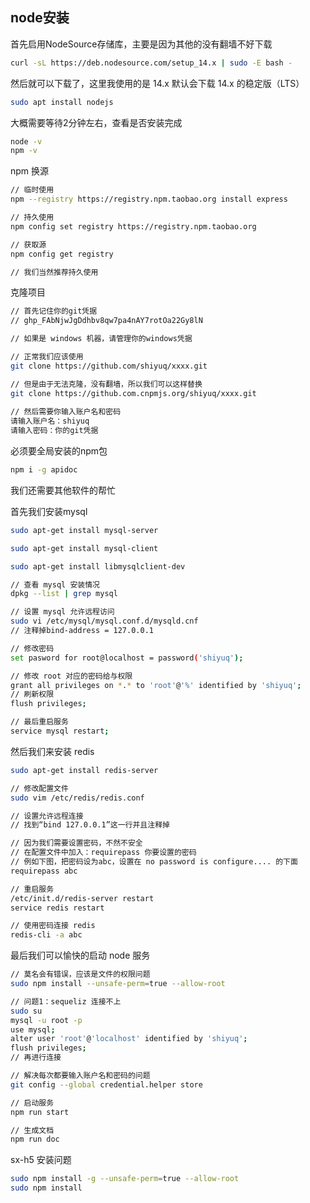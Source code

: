 ## node安装

首先启用NodeSource存储库，主要是因为其他的没有翻墙不好下载

```bash
curl -sL https://deb.nodesource.com/setup_14.x | sudo -E bash -
```

然后就可以下载了，这里我使用的是 14.x 默认会下载 14.x 的稳定版（LTS）

```bash
sudo apt install nodejs
```

大概需要等待2分钟左右，查看是否安装完成

```bash
node -v
npm -v
```

npm 换源

```bash
// 临时使用
npm --registry https://registry.npm.taobao.org install express

// 持久使用
npm config set registry https://registry.npm.taobao.org

// 获取源
npm config get registry

// 我们当然推荐持久使用
```

克隆项目

```bash
// 首先记住你的git凭据 
// 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

// 如果是 windows 机器，请管理你的windows凭据

// 正常我们应该使用
git clone https://github.com/shiyuq/xxxx.git

// 但是由于无法克隆，没有翻墙，所以我们可以这样替换
git clone https://github.com.cnpmjs.org/shiyuq/xxxx.git
 
// 然后需要你输入账户名和密码
请输入账户名：shiyuq
请输入密码：你的git凭据
```

必须要全局安装的npm包

```bash
npm i -g apidoc
```

我们还需要其他软件的帮忙

首先我们安装mysql

```bash
sudo apt-get install mysql-server

sudo apt-get install mysql-client

sudo apt-get install libmysqlclient-dev

// 查看 mysql 安装情况
dpkg --list | grep mysql

// 设置 mysql 允许远程访问
sudo vi /etc/mysql/mysql.conf.d/mysqld.cnf
// 注释掉bind-address = 127.0.0.1

// 修改密码
set pasword for root@localhost = password('shiyuq');

// 修改 root 对应的密码给与权限
grant all privileges on *.* to 'root'@'%' identified by 'shiyuq';
// 刷新权限
flush privileges;

// 最后重启服务
service mysql restart;
```

然后我们来安装 redis

```bash
sudo apt-get install redis-server

// 修改配置文件
sudo vim /etc/redis/redis.conf

// 设置允许远程连接
// 找到“bind 127.0.0.1”这一行并且注释掉

// 因为我们需要设置密码，不然不安全
// 在配置文件中加入：requirepass 你要设置的密码
// 例如下图，把密码设为abc，设置在 no password is configure.... 的下面
requirepass abc

// 重启服务
/etc/init.d/redis-server restart
service redis restart

// 使用密码连接 redis
redis-cli -a abc
```

最后我们可以愉快的启动 node 服务

```bash
// 莫名会有错误，应该是文件的权限问题
sudo npm install --unsafe-perm=true --allow-root

// 问题1：sequeliz 连接不上
sudo su
mysql -u root -p
use mysql;
alter user 'root'@'localhost' identified by 'shiyuq';
flush privileges;
// 再进行连接 

// 解决每次都要输入账户名和密码的问题
git config --global credential.helper store

// 启动服务
npm run start 

// 生成文档
npm run doc
```

sx-h5 安装问题

```bash
sudo npm install -g --unsafe-perm=true --allow-root
sudo npm install
```

